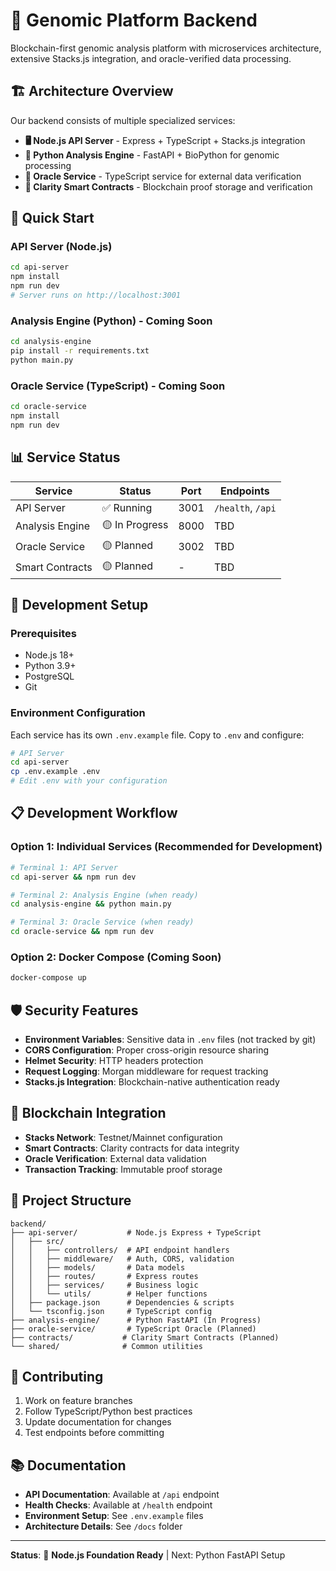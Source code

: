 # 🧬 Genomic Platform Backend

Blockchain-first genomic analysis platform with microservices architecture, extensive Stacks.js integration, and oracle-verified data processing.

## 🏗️ Architecture Overview

Our backend consists of multiple specialized services:

- **🖥️ Node.js API Server** - Express + TypeScript + Stacks.js integration
- **🐍 Python Analysis Engine** - FastAPI + BioPython for genomic processing  
- **🔮 Oracle Service** - TypeScript service for external data verification
- **📜 Clarity Smart Contracts** - Blockchain proof storage and verification

## 🚀 Quick Start

### API Server (Node.js)
```bash
cd api-server
npm install
npm run dev
# Server runs on http://localhost:3001
```

### Analysis Engine (Python) - Coming Soon
```bash
cd analysis-engine
pip install -r requirements.txt
python main.py
```

### Oracle Service (TypeScript) - Coming Soon
```bash
cd oracle-service
npm install
npm run dev
```

## 📊 Service Status

| Service | Status | Port | Endpoints |
|---------|--------|------|-----------|
| API Server | ✅ Running | 3001 | `/health`, `/api` |
| Analysis Engine | 🟡 In Progress | 8000 | TBD |
| Oracle Service | 🟡 Planned | 3002 | TBD |
| Smart Contracts | 🟡 Planned | - | TBD |

## 🔧 Development Setup

### Prerequisites
- Node.js 18+
- Python 3.9+
- PostgreSQL
- Git

### Environment Configuration
Each service has its own `.env.example` file. Copy to `.env` and configure:

```bash
# API Server
cd api-server
cp .env.example .env
# Edit .env with your configuration
```

## 📋 Development Workflow

### Option 1: Individual Services (Recommended for Development)
```bash
# Terminal 1: API Server
cd api-server && npm run dev

# Terminal 2: Analysis Engine (when ready)
cd analysis-engine && python main.py

# Terminal 3: Oracle Service (when ready)
cd oracle-service && npm run dev
```

### Option 2: Docker Compose (Coming Soon)
```bash
docker-compose up
```

## 🛡️ Security Features

- **Environment Variables**: Sensitive data in `.env` files (not tracked by git)
- **CORS Configuration**: Proper cross-origin resource sharing
- **Helmet Security**: HTTP headers protection
- **Request Logging**: Morgan middleware for request tracking
- **Stacks.js Integration**: Blockchain-native authentication ready

## 🔗 Blockchain Integration

- **Stacks Network**: Testnet/Mainnet configuration
- **Smart Contracts**: Clarity contracts for data integrity
- **Oracle Verification**: External data validation
- **Transaction Tracking**: Immutable proof storage

## 📁 Project Structure

```
backend/
├── api-server/           # Node.js Express + TypeScript
│   ├── src/
│   │   ├── controllers/  # API endpoint handlers
│   │   ├── middleware/   # Auth, CORS, validation
│   │   ├── models/       # Data models
│   │   ├── routes/       # Express routes
│   │   ├── services/     # Business logic
│   │   └── utils/        # Helper functions
│   ├── package.json      # Dependencies & scripts
│   └── tsconfig.json     # TypeScript config
├── analysis-engine/      # Python FastAPI (In Progress)
├── oracle-service/       # TypeScript Oracle (Planned)
├── contracts/           # Clarity Smart Contracts (Planned)
└── shared/              # Common utilities
```

## 🤝 Contributing

1. Work on feature branches
2. Follow TypeScript/Python best practices
3. Update documentation for changes
4. Test endpoints before committing

## 📚 Documentation

- **API Documentation**: Available at `/api` endpoint
- **Health Checks**: Available at `/health` endpoint
- **Environment Setup**: See `.env.example` files
- **Architecture Details**: See `/docs` folder

---

**Status**: 🚀 **Node.js Foundation Ready** | Next: Python FastAPI Setup
